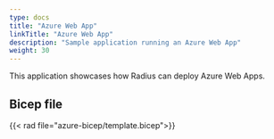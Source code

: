 ```yaml
---
type: docs
title: "Azure Web App"
linkTitle: "Azure Web App"
description: "Sample application running an Azure Web App"
weight: 30
---
```


This application showcases how Radius can deploy Azure Web Apps.

## Bicep file

{{< rad file="azure-bicep/template.bicep">}}
